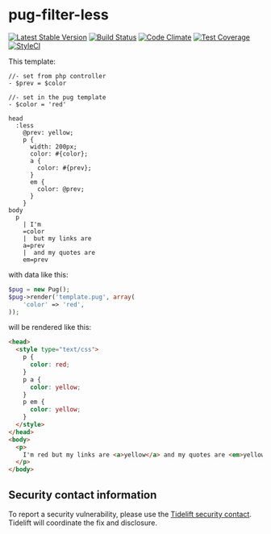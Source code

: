 # pug-filter-less

[![Latest Stable Version](https://poser.pugx.org/pug-php/pug-filter-less/v/stable.png)](https://packagist.org/packages/pug-php/pug-filter-less)
[![Build Status](https://travis-ci.org/pug-php/pug-filter-less.svg?branch=master)](https://travis-ci.org/pug-php/pug-filter-less)
[![Code Climate](https://codeclimate.com/github/pug-php/pug-filter-less/badges/gpa.svg)](https://codeclimate.com/github/pug-php/pug-filter-less)
[![Test Coverage](https://codeclimate.com/github/pug-php/pug-filter-less/badges/coverage.svg)](https://codeclimate.com/github/pug-php/pug-filter-less/coverage)
[![StyleCI](https://styleci.io/repos/64429930/shield?branch=master)](https://styleci.io/repos/64429930)

This template:
```pug
//- set from php controller
- $prev = $color

//- set in the pug template
- $color = 'red'

head
  :less
    @prev: yellow;
    p {
      width: 200px;
      color: #{color};
      a {
        color: #{prev};
      }
      em {
        color: @prev;
      }
    }
body
  p
    | I'm
    =color
    |  but my links are
    a=prev
    |  and my quotes are
    em=prev
```

with data like this:
```php
$pug = new Pug();
$pug->render('template.pug', array(
    'color' => 'red',
));
```

will be rendered like this:
```html
<head>
  <style type="text/css">
    p {
      color: red;
    }
    p a {
      color: yellow;
    }
    p em {
      color: yellow;
    }
  </style>
</head>
<body>
  <p>
    I'm red but my links are <a>yellow</a> and my quotes are <em>yellow</em>
  </p>
</body>
```

## Security contact information

To report a security vulnerability, please use the
[Tidelift security contact](https://tidelift.com/security).
Tidelift will coordinate the fix and disclosure.
